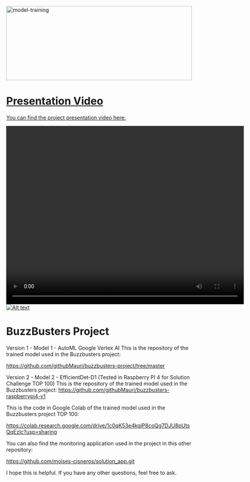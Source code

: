 <a href="https://www.youtube.com/watch?v=EghJFnFiR4o&t=1s"><img src="https://scontent.flpb3-1.fna.fbcdn.net/v/t39.30808-6/297334976_101594369329219_853660413523531585_n.png?_nc_cat=108&ccb=1-7&_nc_sid=e3f864&_nc_ohc=1wjvOeSYQXEAX9rjeFq&_nc_ht=scontent.flpb3-1.fna&oh=00_AfANWwa5XKS2Nu81EeWD6DTXvbndrfywCMmMI_JhOHkQ5g&oe=6431E694" alt="model-training" width="500" height="200">

# Presentation Video

You can find the project presentation video here:

<video width="640" height="480" controls>[![Alt text](https://img.youtube.com/vi/EghJFnFiR4o/0.jpg)](https://youtu.be/oTtNJOiGy8E)

# BuzzBusters Project
  

Version 1 - Model 1 - AutoML Google Vertex AI
This is the repository of the trained model used in the Buzzbusters project:

https://github.com/githubMauri/buzzbusters-project/tree/master

Version 2 - Model 2 - EfficientDet-D1 (Tested in Raspberry PI 4 for Solution Challenge TOP 100)
This is the repository of the trained model used in the Buzzbusters project:
https://github.com/githubMauri/buzzbusters-raspberrypi4-v1
  
This is the code in Google Colab of the trained model used in the Buzzbusters project TOP 100:

https://colab.research.google.com/drive/1c0qK53e4kgjP8coQg7DJU8pUtsQqEzlc?usp=sharing
  

You can also find the monitoring application used in the project in this other repository:

https://github.com/moises-cisneros/solution_app.git

I hope this is helpful. If you have any other questions, feel free to ask.
